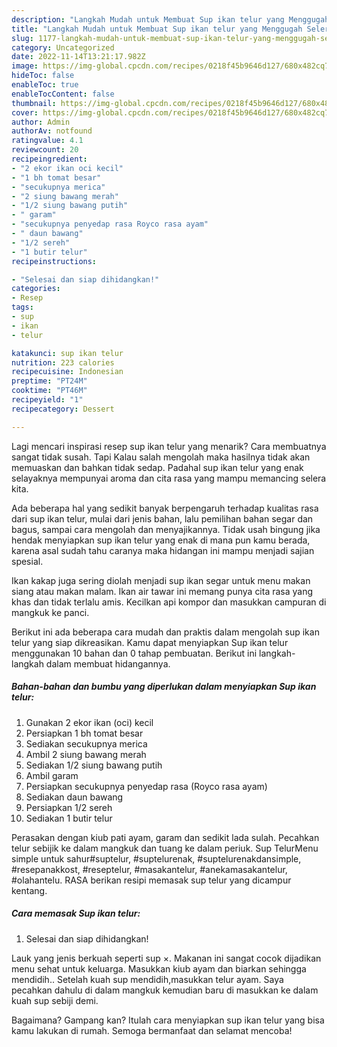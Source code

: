 ```yaml
---
description: "Langkah Mudah untuk Membuat Sup ikan telur yang Menggugah Selera"
title: "Langkah Mudah untuk Membuat Sup ikan telur yang Menggugah Selera"
slug: 1177-langkah-mudah-untuk-membuat-sup-ikan-telur-yang-menggugah-selera
category: Uncategorized
date: 2022-11-14T13:21:17.982Z
image: https://img-global.cpcdn.com/recipes/0218f45b9646d127/680x482cq70/sup-ikan-telur-foto-resep-utama.jpg
hideToc: false
enableToc: true
enableTocContent: false
thumbnail: https://img-global.cpcdn.com/recipes/0218f45b9646d127/680x482cq70/sup-ikan-telur-foto-resep-utama.jpg
cover: https://img-global.cpcdn.com/recipes/0218f45b9646d127/680x482cq70/sup-ikan-telur-foto-resep-utama.jpg
author: Admin
authorAv: notfound
ratingvalue: 4.1
reviewcount: 20
recipeingredient:
- "2 ekor ikan oci kecil"
- "1 bh tomat besar"
- "secukupnya merica"
- "2 siung bawang merah"
- "1/2 siung bawang putih"
- " garam"
- "secukupnya penyedap rasa Royco rasa ayam"
- " daun bawang"
- "1/2 sereh"
- "1 butir telur"
recipeinstructions:

- "Selesai dan siap dihidangkan!"
categories:
- Resep
tags:
- sup
- ikan
- telur

katakunci: sup ikan telur 
nutrition: 223 calories
recipecuisine: Indonesian
preptime: "PT24M"
cooktime: "PT46M"
recipeyield: "1"
recipecategory: Dessert

---
```



Lagi mencari inspirasi resep sup ikan telur yang menarik? Cara membuatnya sangat tidak susah. Tapi Kalau salah mengolah maka hasilnya tidak akan memuaskan dan bahkan tidak sedap. Padahal sup ikan telur yang enak selayaknya mempunyai aroma dan cita rasa yang mampu memancing selera kita.


Ada beberapa hal yang sedikit banyak berpengaruh terhadap kualitas rasa dari sup ikan telur, mulai dari jenis bahan, lalu pemilihan bahan segar dan bagus, sampai cara mengolah dan menyajikannya. Tidak usah bingung jika hendak menyiapkan sup ikan telur yang enak di mana pun kamu berada, karena asal sudah tahu caranya maka hidangan ini mampu menjadi sajian spesial.

Ikan kakap juga sering diolah menjadi sup ikan segar untuk menu makan siang atau makan malam. Ikan air tawar ini memang punya cita rasa yang khas dan tidak terlalu amis. Kecilkan api kompor dan masukkan campuran di mangkuk ke panci.


Berikut ini ada beberapa cara mudah dan praktis dalam mengolah sup ikan telur yang siap dikreasikan. Kamu dapat menyiapkan Sup ikan telur menggunakan 10 bahan dan 0 tahap pembuatan. Berikut ini langkah-langkah dalam membuat hidangannya.

<!--inarticleads1-->

##### Bahan-bahan dan bumbu yang diperlukan dalam menyiapkan Sup ikan telur:

1. Gunakan 2 ekor ikan (oci) kecil
1. Persiapkan 1 bh tomat besar
1. Sediakan secukupnya merica
1. Ambil 2 siung bawang merah
1. Sediakan 1/2 siung bawang putih
1. Ambil  garam
1. Persiapkan secukupnya penyedap rasa (Royco rasa ayam)
1. Sediakan  daun bawang
1. Persiapkan 1/2 sereh
1. Sediakan 1 butir telur


Perasakan dengan kiub pati ayam, garam dan sedikit lada sulah. Pecahkan telur sebijik ke dalam mangkuk dan tuang ke dalam periuk. Sup TelurMenu simple untuk sahur#suptelur, #suptelurenak, #suptelurenakdansimple, #resepanakkost, #reseptelur, #masakantelur, #anekamasakantelur, #olahantelu. RASA berikan resipi memasak sup telur yang dicampur kentang. 

<!--inarticleads2-->

##### Cara memasak Sup ikan telur:


1. Selesai dan siap dihidangkan!

Lauk yang jenis berkuah seperti sup ×. Makanan ini sangat cocok dijadikan menu sehat untuk keluarga. Masukkan kiub ayam dan biarkan sehingga mendidih.. Setelah kuah sup mendidih,masukkan telur ayam. Saya pecahkan dahulu di dalam mangkuk kemudian baru di masukkan ke dalam kuah sup sebiji demi. 

Bagaimana? Gampang kan? Itulah cara menyiapkan sup ikan telur yang bisa kamu lakukan di rumah. Semoga bermanfaat dan selamat mencoba!
